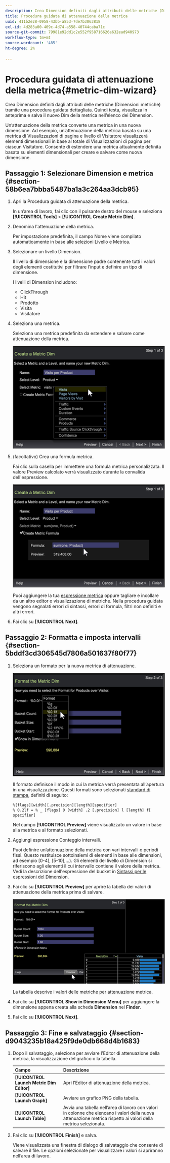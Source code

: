 ```yaml
---
description: Crea Dimension definiti dagli attributi delle metriche (Dimensioni metriche) tramite una procedura guidata dettagliata. Quindi testa, visualizza in anteprima e salva il nuovo Dim della metrica nell’elenco dei Dimension.
title: Procedura guidata di attenuazione della metrica
uuid: 411b2e28-0958-43bb-a853-7de7b3063818
exl-id: 4d283a00-409c-4d74-a558-40744caba71c
source-git-commit: 79981e92dd1c2e552f958716626a632ead940973
workflow-type: tm+mt
source-wordcount: '485'
ht-degree: 2%

---
```


# Procedura guidata di attenuazione della metrica{#metric-dim-wizard}

Crea Dimension definiti dagli attributi delle metriche (Dimensioni metriche) tramite una procedura guidata dettagliata. Quindi testa, visualizza in anteprima e salva il nuovo Dim della metrica nell’elenco dei Dimension.

Un’attenuazione della metrica converte una metrica in una nuova dimensione. Ad esempio, un’attenuazione della metrica basata su una metrica di Visualizzazioni di pagina e livello di Visitatore visualizzerà elementi dimensionali in base al totale di Visualizzazioni di pagina per ciascun Visitatore. Consente di estendere una metrica attualmente definita basata su elementi dimensionali per creare e salvare come nuova dimensione.

## Passaggio 1: Selezionare Dimension e metrica {#section-58b6ea7bbba5487ba1a3c264aa3dcb95}

1. Apri la Procedura guidata di attenuazione della metrica.

   In un’area di lavoro, fai clic con il pulsante destro del mouse e seleziona **[!UICONTROL Tools]** > **[!UICONTROL Create Metric Dim]**.

1. Denomina l&#39;attenuazione della metrica.

   Per impostazione predefinita, il campo Nome viene compilato automaticamente in base alle selezioni Livello e Metrica.

1. Selezionare un livello Dimension.

   Il livello di dimensione è la dimensione padre contenente tutti i valori degli elementi costitutivi per filtrare l’input e definire un tipo di dimensione.

   I livelli di Dimension includono:

   * ClickThrough
   * Hit
   * Prodotto
   * Visita
   * Visitatore

1. Seleziona una metrica.

   Seleziona una metrica predefinita da estendere e salvare come attenuazione della metrica.

   ![](assets/6_4_workstation_metricdim_metric.png)

1. (facoltativo) Crea una formula metrica.

   Fai clic sulla casella per immettere una formula metrica personalizzata. Il valore Preview calcolato verrà visualizzato durante la convalida dell&#39;espressione.

   ![](assets/6_4_workstation_metricdim_create_metric.png)

   Puoi aggiungere la tua [espressione metrica](https://experienceleague.adobe.com/docs/data-workbench/using/client/qry-lang-syntx/c-syntx-mtrc-exp.html) oppure tagliare e incollare da un altro editor o visualizzazione di metriche. Nella procedura guidata vengono segnalati errori di sintassi, errori di formula, filtri non definiti e altri errori.

1. Fai clic su **[!UICONTROL Next]**.

## Passaggio 2: Formatta e imposta intervalli {#section-5bddf3cd306545d7806a501637f80f77}

1. Seleziona un formato per la nuova metrica di attenuazione.

   ![](assets/6_4_workstation_metricdim_format_metric.png)

   Il formato definisce il modo in cui la metrica verrà presentata all’apertura in una visualizzazione. Questi formati sono selezionati [standard di stampa](https://www.cplusplus.com/reference/cstdio/printf/), definiti di seguito:

   ```
   %[flags][width][.precision][length][specifier]
   % 0.2lf = % _ [flags] 0 [width] .2 [.precision] l [length] f[ specifier]
   ```

   Nel campo **[!UICONTROL Preview]** viene visualizzato un valore in base alla metrica e al formato selezionati.

1. Aggiungi espressione Conteggio intervalli.

   Puoi definire un’attenuazione della metrica con vari intervalli o periodi fissi. Questo restituisce sottoinsiemi di elementi in base alle dimensioni, ad esempio [0-4], [5-10],...). Gli elementi del livello di Dimension si riferiscono agli elementi il cui intervallo contiene il valore della metrica. Vedi la descrizione dell&#39;espressione del bucket in [Sintassi per le espressioni del Dimension](https://experienceleague.adobe.com/docs/data-workbench/using/client/qry-lang-syntx/c-syntx-dim-exp.html).

1. Fai clic su **[!UICONTROL Preview]** per aprire la tabella dei valori di attenuazione della metrica prima di salvare.

   ![](assets/6_4_workstation_metricdim_preview.png)

   La tabella descrive i valori delle metriche per attenuazione metrica.

1. Fai clic su **[!UICONTROL Show in Dimension Menu]** per aggiungere la dimensione appena creata alla scheda **Dimension** nel **Finder**.

1. Fai clic su **[!UICONTROL Next]**.

## Passaggio 3: Fine e salvataggio {#section-d9043235b18a425f9de0db668d4b1683}

1. Dopo il salvataggio, seleziona per avviare l’Editor di attenuazione della metrica, la visualizzazione del grafico o la tabella.

   | Campo | Descrizione |
   |---|---|
   | **[!UICONTROL Launch Metric Dim Editor]** | Apri l’Editor di attenuazione della metrica. |
   | **[!UICONTROL Launch Graph]** | Avviare un grafico PNG della tabella. |
   | **[!UICONTROL Launch Table]** | Avvia una tabella nell’area di lavoro con valori in colonne che elencano i valori della nuova attenuazione metrica rispetto ai valori della metrica selezionata. |

1. Fai clic su **[!UICONTROL Finish]** e salva.

   Viene visualizzata una finestra di dialogo di salvataggio che consente di salvare il file. Le opzioni selezionate per visualizzare i valori si apriranno nell’area di lavoro.
